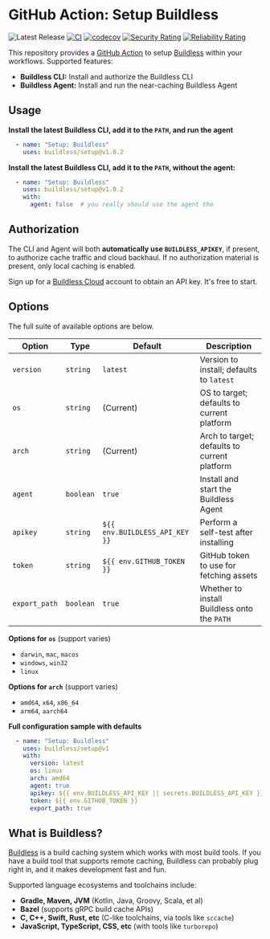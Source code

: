 
# GitHub Action: Setup Buildless

![Latest Release](https://img.shields.io/github/v/release/buildless/setup)
[![CI](https://github.com/buildless/setup-buildless/actions/workflows/ci.yml/badge.svg)](https://github.com/buildless/setup-buildless/actions/workflows/ci.yml)
[![codecov](https://codecov.io/gh/buildless/setup/graph/badge.svg?token=TjpSZ2LSpB)](https://codecov.io/gh/buildless/setup)
[![Security Rating](https://sonarcloud.io/api/project_badges/measure?project=buildless_setup&metric=security_rating)](https://sonarcloud.io/summary/new_code?id=buildless_setup)
[![Reliability Rating](https://sonarcloud.io/api/project_badges/measure?project=buildless_setup&metric=reliability_rating)](https://sonarcloud.io/summary/new_code?id=buildless_setup)

This repository provides a [GitHub Action][0] to setup [Buildless][1] within your workflows. Supported features:

- **Buildless CLI:** Install and authorize the Buildless CLI
- **Buildless Agent:** Install and run the near-caching Buildless Agent

## Usage

**Install the latest Buildless CLI, add it to the `PATH`, and run the agent**
```yaml
  - name: "Setup: Buildless"
    uses: buildless/setup@v1.0.2
```

**Install the latest Buildless CLI, add it to the `PATH`, without the agent:**
```yaml
  - name: "Setup: Buildless"
    uses: buildless/setup@v1.0.2
    with:
      agent: false  # you really should use the agent tho
```

## Authorization

The CLI and Agent will both **automatically use `BUILDLESS_APIKEY`**, if present, to authorize cache traffic and cloud backhaul.
If no authorization material is present, only local caching is enabled.

Sign up for a [Buildless Cloud][1] account to obtain an API key. It's free to start.

## Options

The full suite of available options are below.

| Option        | Type         | Default                        | Description                                  |
| ------------- | ------------ | ------------------------------ | -------------------------------------------- |
| `version`     | `string`     | `latest`                       | Version to install; defaults to `latest`     |
| `os`          | `string`     | (Current)                      | OS to target; defaults to current platform   |
| `arch`        | `string`     | (Current)                      | Arch to target; defaults to current platform |
| `agent`       | `boolean`    | `true`                         | Install and start the Buildless Agent        |
| `apikey`      | `string`     | `${{ env.BUILDLESS_API_KEY }}` | Perform a self-test after installing         |
| `token`       | `string`     | `${{ env.GITHUB_TOKEN }}`      | GitHub token to use for fetching assets      |
| `export_path` | `boolean`    | `true`                         | Whether to install Buildless onto the `PATH` |

**Options for `os`** (support varies)
- `darwin`, `mac`, `macos`
- `windows`, `win32`
- `linux`

**Options for `arch`** (support varies)
- `amd64`, `x64`, `x86_64`
- `arm64`, `aarch64`

**Full configuration sample with defaults**
```yaml
  - name: "Setup: Buildless"
    uses: buildless/setup@v1
    with:
      version: latest
      os: linux
      arch: amd64
      agent: true
      apikey: ${{ env.BUILDLESS_API_KEY || secrets.BUILDLESS_API_KEY }}
      token: ${{ env.GITHUB_TOKEN }}
      export_path: true
```

## What is Buildless?

[Buildless][0] is a build caching system which works with most build tools. If you have a build tool that supports remote caching, Buildless can
probably plug right in, and it makes development fast and fun.

Supported language ecosystems and toolchains include:

- **Gradle, Maven, JVM** (Kotlin, Java, Groovy, Scala, et al)
- **Bazel** (supports gRPC build cache APIs)
- **C, C++, Swift, Rust, etc** (C-like toolchains, via tools like `sccache`)
- **JavaScript, TypeScript, CSS, etc** (with tools like `turborepo`)

[0]: https://github.com/features/actions
[1]: https://less.build
